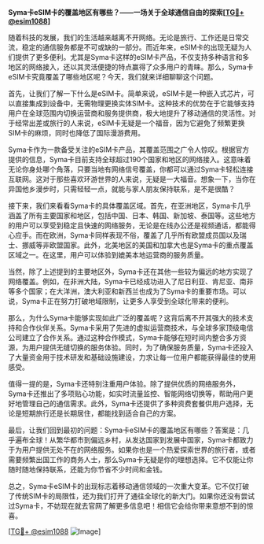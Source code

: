 **Syma卡eSIM卡的覆盖地区有哪些？——一场关于全球通信自由的探索[[TG💪+ @esim1088](https://t.me/s/esim1088)]**

随着科技的发展，我们的生活越来越离不开网络。无论是旅行、工作还是日常交流，稳定的通信服务都是不可或缺的一部分。而近年来，eSIM卡的出现无疑为人们提供了更多便利。尤其是Syma卡这样的eSIM卡产品，不仅支持多种语言和多地区的网络接入，还以其灵活便捷的特点赢得了众多用户的青睐。那么，Syma卡eSIM卡究竟覆盖了哪些地区呢？今天，我们就来详细聊聊这个问题。

首先，让我们了解一下什么是eSIM卡。简单来说，eSIM卡是一种嵌入式芯片，可以直接集成到设备中，无需物理更换实体SIM卡。这种技术的优势在于它能够支持用户在全球范围内切换运营商和服务提供商，极大地提升了移动通信的灵活性。对于经常出差或旅行的人来说，eSIM卡无疑是一个福音，因为它避免了频繁更换SIM卡的麻烦，同时也降低了国际漫游费用。

Syma卡作为一款备受关注的eSIM卡产品，其覆盖范围之广令人惊叹。根据官方提供的信息，Syma卡目前支持全球超过190个国家和地区的网络接入。这意味着无论你身处哪个角落，只要当地有网络信号覆盖，你都可以通过Syma卡轻松连接互联网。这对于那些喜欢环游世界的人来说，无疑是一大福音。想象一下，当你在异国他乡漫步时，只需轻轻一点，就能与家人朋友保持联系，是不是很酷？

接下来，我们来看看Syma卡的具体覆盖区域。首先，在亚洲地区，Syma卡几乎涵盖了所有主要国家和地区，包括中国、日本、韩国、新加坡、泰国等。这些地方的用户可以享受到稳定且快速的网络服务，无论是在线办公还是视频通话，都能得心应手。而在欧洲，Syma卡同样表现不俗，覆盖了几乎所有欧盟成员国以及瑞士、挪威等非欧盟国家。此外，北美地区的美国和加拿大也是Syma卡的重点覆盖区域之一。在这里，用户可以体验到媲美本地运营商的服务质量。

当然，除了上述提到的主要地区外，Syma卡还在其他一些较为偏远的地方实现了网络覆盖。例如，在非洲大陆，Syma卡已经成功进入了尼日利亚、肯尼亚、南非等多个国家；在大洋洲，澳大利亚和新西兰也成为了Syma卡的重要市场。可以说，Syma卡正在努力打破地域限制，让更多人享受到全球化带来的便利。

那么，为什么Syma卡能够实现如此广泛的覆盖呢？这背后离不开其强大的技术支持和合作伙伴关系。Syma卡采用了先进的虚拟运营商技术，与全球多家顶级电信公司建立了合作关系。通过这种合作模式，Syma卡能够在短时间内整合多方资源，为用户提供无缝切换的服务体验。同时，为了确保服务质量，Syma卡还投入了大量资金用于技术研发和基础设施建设，力求让每一位用户都能获得最佳的使用感受。

值得一提的是，Syma卡还特别注重用户体验。除了提供优质的网络服务外，Syma卡还推出了多项贴心功能，如实时流量监控、智能网络切换等，帮助用户更好地管理自己的通信需求。此外，Syma卡还提供了多种资费套餐供用户选择，无论是短期旅行还是长期居住，都能找到适合自己的方案。

最后，让我们回到最初的问题：Syma卡eSIM卡的覆盖地区有哪些？答案是：几乎遍布全球！从繁华都市到偏远乡村，从发达国家到发展中国家，Syma卡都致力于为用户提供无处不在的网络服务。如果你也是一个热爱探索世界的旅行者，或者需要频繁出国工作的商务人士，那么Syma卡无疑是你的理想选择。它不仅能让你随时随地保持联系，还能为你节省不少时间和金钱。

总之，Syma卡eSIM卡的出现标志着移动通信领域的一次重大变革。它不仅打破了传统SIM卡的局限性，还为我们打开了通往全球化的新大门。如果你还没有尝试过Syma卡，不妨现在就去官网了解更多信息吧！相信它会给你带来意想不到的惊喜。

[[TG💪+ @esim1088](https://t.me/s/esim1088) ![Image](https://i.postimg.cc/4NQfJmqS/Snipaste-2025-05-13-00-14-12.png)]